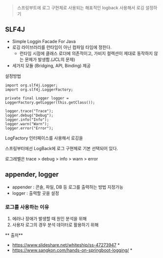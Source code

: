 

> 스프링부트에 로그 구현체로 사용되는 해표적인 logback 사용해서 로깅 설정하기

## SLF4J
*  Simple Loggin Facade For Java
* 로깅 라이브러리를 런타임이 아닌 컴파일 타임에 정한다.
	* 런타임 시점에 클래스 로더에 의존적이고, 가비지 컬렉션이 제대로 동작하지 않는 문제가 발생함.(JCL의 문제)
* 세가지 모듈 (Bridging, API, Binding) 제공

설정방법
```
import org.slf4j.Logger;  
import org.slf4j.LoggerFactory;

private final Logger logger = LoggerFactory.getLogger(this.getClass());

logger.trace("Trace");  
logger.debug("Debug");  
logger.info("Info");  
logger.warn("Warn");  
logger.error("Error");
```

LogFactory 인터페이스를 사용해서 로깅을 

스프링부터에선 LogBack에 로그 구현체로 기본 선택되어 있다.

로그레벨은 trace > debug > info > warn > error

## appender, logger
* appender : 콘솔, 파일, DB 등 로그를 출력하는 방법 지정가능
* logger : 출력할 곳을 설정

### 로그를 사용하는 이유
1. 에러나 장애가 발생할 때 원인 분석을 위해
2.  사용자 로그의 경우 분석 데이터로 활용하기 위해





** 출저**
* https://www.slideshare.net/whiteship/ss-47273947 *
* https://www.sangkon.com/hands-on-springboot-logging/ *

<!--stackedit_data:
eyJoaXN0b3J5IjpbMTIzNjMzMzAzLC05ODkyNzM2MzRdfQ==
-->